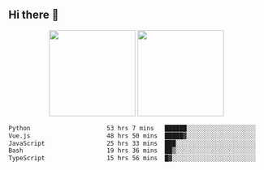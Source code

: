 ## Hi there 👋
<div align="center">
<span>  </span>
<img height="170px" src="https://github-readme-stats.vercel.app/api?username=bigQY&show_icons=true&count_private==true&v=3" /><span>        </span><img height="170px" src="https://github-readme-stats.vercel.app/api/top-langs/?username=bigQY&layout=compact&langs_count=8&v=3" />
<span>  </span>
</div>
<div align="center">

<!--START_SECTION:waka-->

```txt
Python                     53 hrs 7 mins   ██████░░░░░░░░░░░░░░░░░░░   24.02 %
Vue.js                     48 hrs 50 mins  █████▓░░░░░░░░░░░░░░░░░░░   22.08 %
JavaScript                 25 hrs 33 mins  ███░░░░░░░░░░░░░░░░░░░░░░   11.55 %
Bash                       19 hrs 36 mins  ██▒░░░░░░░░░░░░░░░░░░░░░░   08.86 %
TypeScript                 15 hrs 56 mins  █▓░░░░░░░░░░░░░░░░░░░░░░░   07.21 %
```

<!--END_SECTION:waka-->
</div>
